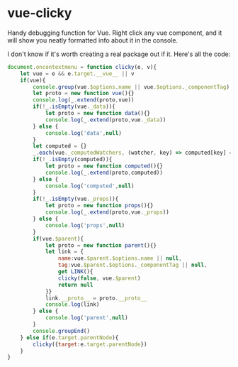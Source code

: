 # vue-clicky
Handy debugging function for Vue. Right click any vue component, and it will show you neatly formatted info about it in the console.

I don't know if it's worth creating a real package out if it. Here's all the code:
```javascript
document.oncontextmenu = function clicky(e, v){
	let vue = e && e.target.__vue__ || v
	if(vue){
		console.group(vue.$options.name || vue.$options._componentTag)
		let proto = new function vue(){}
		console.log(_.extend(proto,vue))
		if(!_.isEmpty(vue._data)){
			let proto = new function data(){}
			console.log(_.extend(proto,vue._data))
		} else {
			console.log('data',null)
		}
		let computed = {}
		_.each(vue._computedWatchers, (watcher, key) => computed[key] = watcher.value)
		if(!_.isEmpty(computed)){
			let proto = new function computed(){}
			console.log(_.extend(proto,computed))
		} else {
			console.log('computed',null)
		}
		if(!_.isEmpty(vue._props)){
			let proto = new function props(){}
			console.log(_.extend(proto,vue._props))
		} else {
			console.log('props',null)
		}
		if(vue.$parent){
			let proto = new function parent(){}
			let link = {
				name:vue.$parent.$options.name || null,
				tag:vue.$parent.$options._componentTag || null,
				get LINK(){
				clicky(false, vue.$parent)
				return null
			}}
			link.__proto__ = proto.__proto__
			console.log(link)
		} else {
			console.log('parent',null)
		}
		console.groupEnd()
	} else if(e.target.parentNode){
		clicky({target:e.target.parentNode})
	}
}
```
